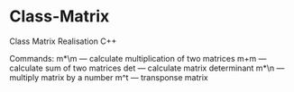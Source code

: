 # Class-Matrix
Class Matrix Realisation C++

Commands:
m*\m — calculate multiplication of two matrices
m+m — calculate sum of two matrices
det — calculate matrix determinant
m*\n — multiply matrix by a number
m^t — transponse matrix
